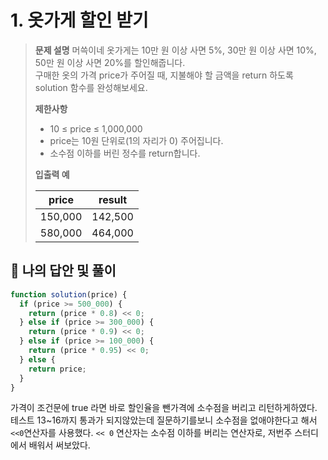 # 1. 옷가게 할인 받기

> **문제 설명**
> 머쓱이네 옷가게는 10만 원 이상 사면 5%, 30만 원 이상 사면 10%, 50만 원 이상 사면 20%를 할인해줍니다.  
> 구매한 옷의 가격 price가 주어질 때, 지불해야 할 금액을 return 하도록 solution 함수를 완성해보세요.
>
> **제한사항**
>
> - 10 ≤ price ≤ 1,000,000
> - price는 10원 단위로(1의 자리가 0) 주어집니다.
> - 소수점 이하를 버린 정수를 return합니다.
>
> **입출력 예**
>
> |  price  | result  |
> | :-----: | :-----: |
> | 150,000 | 142,500 |
> | 580,000 | 464,000 |

## 💭 나의 답안 및 풀이

```js
function solution(price) {
  if (price >= 500_000) {
    return (price * 0.8) << 0;
  } else if (price >= 300_000) {
    return (price * 0.9) << 0;
  } else if (price >= 100_000) {
    return (price * 0.95) << 0;
  } else {
    return price;
  }
}
```

가격이 조건문에 true 라면 바로 할인율을 뺀가격에 소수점을 버리고 리턴하게하였다.
테스트 13~16까지 통과가 되지않았는데 질문하기를보니 소수점을 없애야한다고 해서 `<<0`연산자를 사용했다.
`<< 0` 연산자는 소수점 이하를 버리는 연산자로, 저번주 스터디에서 배워서 써보았다.
